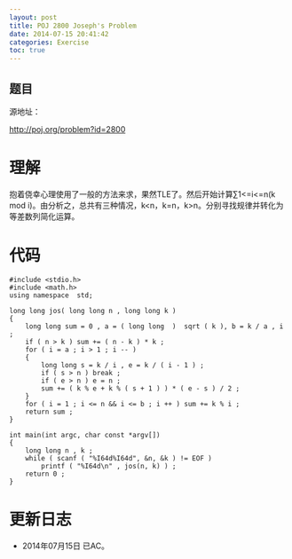 ```yaml
---
layout: post
title: POJ 2800 Joseph's Problem
date: 2014-07-15 20:41:42
categories: Exercise
toc: true
---
```

## 题目
源地址：

http://poj.org/problem?id=2800

# 理解
抱着侥幸心理使用了一般的方法来求，果然TLE了。然后开始计算∑1<=i<=n(k mod i)。由分析之，总共有三种情况，k<n，k=n，k>n。分别寻找规律并转化为等差数列简化运算。

<!-- more -->

# 代码

```
#include <stdio.h>
#include <math.h>
using namespace  std;

long long jos( long long n , long long k )
{
    long long sum = 0 , a = ( long long  )  sqrt ( k ), b = k / a , i ;
    if ( n > k ) sum += ( n - k ) * k ;
    for ( i = a ; i > 1 ; i -- )
    {
        long long s = k / i , e = k / ( i - 1 ) ;
        if ( s > n ) break ;
        if ( e > n ) e = n ;
        sum += ( k % e + k % ( s + 1 ) ) * ( e - s ) / 2 ;
    }
    for ( i = 1 ; i <= n && i <= b ; i ++ ) sum += k % i ;
    return sum ;
}

int main(int argc, char const *argv[])
{
    long long n , k ;
    while ( scanf ( "%I64d%I64d", &n, &k ) != EOF )
        printf ( "%I64d\n" , jos(n, k) ) ;
    return 0 ;
}

```

# 更新日志
- 2014年07月15日 已AC。